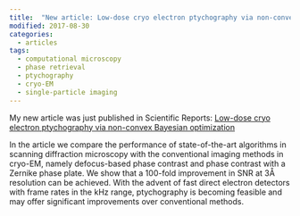 ```yaml
---
title:  "New article: Low-dose cryo electron ptychography via non-convex Bayesian optimization"
modified: 2017-08-30
categories:
  - articles
tags:
  - computational microscopy
  - phase retrieval
  - ptychography
  - cryo-EM
  - single-particle imaging
---
```


My new article was just published in Scientific Reports: [Low-dose cryo electron ptychography via non-convex Bayesian optimization](https://www.nature.com/articles/s41598-017-07488-y)

In the article we compare the performance of state-of-the-art algorithms in scanning diffraction microscopy with the conventional imaging methods in cryo-EM, namely defocus-based phase contrast and phase contrast with a Zernike phase plate. We show that a 100-fold improvement in SNR at 3Å resolution can be achieved. With the advent of fast direct electron detectors with frame rates in the kHz range, ptychography is becoming feasible and may offer significant improvements over conventional methods. 